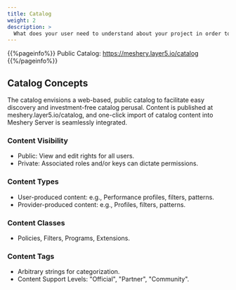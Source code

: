 ```yaml
---
title: Catalog
weight: 2
description: >
  What does your user need to understand about your project in order to use it - or potentially contribute to it?
---
```


{{%pageinfo%}}
Public Catalog: https://meshery.layer5.io/catalog
{{%/pageinfo%}}

## Catalog Concepts

The catalog envisions a web-based, public catalog to facilitate easy discovery and investment-free catalog perusal. Content is published at meshery.layer5.io/catalog, and one-click import of catalog content into Meshery Server is seamlessly integrated.

### Content Visibility

- Public: View and edit rights for all users.
- Private: Associated roles and/or keys can dictate permissions.

### Content Types

- User-produced content: e.g., Performance profiles, filters, patterns.
- Provider-produced content: e.g., Profiles, filters, patterns.

### Content Classes

- Policies, Filters, Programs, Extensions.

### Content Tags

- Arbitrary strings for categorization.
- Content Support Levels: "Official", "Partner", "Community".

